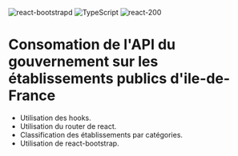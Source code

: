![react-bootstrapd](https://user-images.githubusercontent.com/43074465/108632303-77cbc680-746e-11eb-8f89-fedc597bb42b.png)
![TypeScript](https://user-images.githubusercontent.com/43074465/106958667-f66bf880-6739-11eb-95fe-3e50b94a997b.png)
![react-200](https://user-images.githubusercontent.com/43074465/105323367-57d48900-5bca-11eb-8cc8-66723fa2e6d6.png)
# Consomation de l'API du gouvernement sur les établissements publics d'ile-de-France
- Utilisation des hooks.
- Utilisation du router de react.
- Classification des établissements par catégories.
- Utilisation de react-bootstrap.
